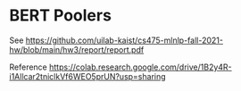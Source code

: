# BERT Poolers

See https://github.com/uilab-kaist/cs475-mlnlp-fall-2021-hw/blob/main/hw3/report/report.pdf

Reference https://colab.research.google.com/drive/1B2y4R-i1Allcar2tniclkVf6WEO5prUN?usp=sharing
